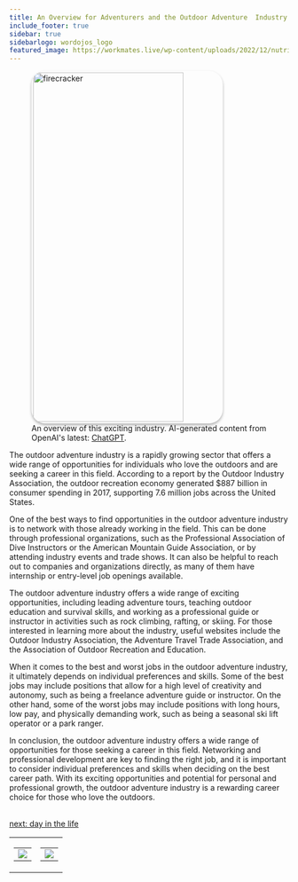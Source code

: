 ```yaml
---
title: An Overview for Adventurers and the Outdoor Adventure  Industry
include_footer: true
sidebar: true
sidebarlogo: wordojos_logo
featured_image: https://workmates.live/wp-content/uploads/2022/12/nutritionist-5-scaled.jpg
---
```

<figure>
    <img src='/uploads/overview.svg' style="width: 80%;height: 630px;padding: 3px; box-shadow: 0 3px 5px rgba(0,0,0,.3);border-radius: 25px;overflow: hidden;border: none;" align="middle"; alt='firecracker';/>
    <figcaption>An overview of this exciting industry. AI-generated content from OpenAI's latest: <a href="https://openai.com/blog/chatgpt/" >ChatGPT</a>.</figcaption>
</figure>
<p>
The outdoor adventure industry is a rapidly growing sector that offers a wide range of opportunities for individuals who love the outdoors and are seeking a career in this field. According to a report by the Outdoor Industry Association, the outdoor recreation economy generated $887 billion in consumer spending in 2017, supporting 7.6 million jobs across the United States.

One of the best ways to find opportunities in the outdoor adventure industry is to network with those already working in the field. This can be done through professional organizations, such as the Professional Association of Dive Instructors or the American Mountain Guide Association, or by attending industry events and trade shows. It can also be helpful to reach out to companies and organizations directly, as many of them have internship or entry-level job openings available.

The outdoor adventure industry offers a wide range of exciting opportunities, including leading adventure tours, teaching outdoor education and survival skills, and working as a professional guide or instructor in activities such as rock climbing, rafting, or skiing. For those interested in learning more about the industry, useful websites include the Outdoor Industry Association, the Adventure Travel Trade Association, and the Association of Outdoor Recreation and Education.

When it comes to the best and worst jobs in the outdoor adventure industry, it ultimately depends on individual preferences and skills. Some of the best jobs may include positions that allow for a high level of creativity and autonomy, such as being a freelance adventure guide or instructor. On the other hand, some of the worst jobs may include positions with long hours, low pay, and physically demanding work, such as being a seasonal ski lift operator or a park ranger.

In conclusion, the outdoor adventure industry offers a wide range of opportunities for those seeking a career in this field. Networking and professional development are key to finding the right job, and it is important to consider individual preferences and skills when deciding on the best career path. With its exciting opportunities and potential for personal and professional growth, the outdoor adventure industry is a rewarding career choice for those who love the outdoors.

<br>
<a href="https://workdojos.com/adventurers/day-in-the-life">next: day in the life</a>
</p>
<table border="0" cellpadding="0" cellspacing="0" width="600" id="templateColumns">
    <tr>
        <td align="center" valign="top" width="50%" class="templateColumnContainer">
            <table border="0" cellpadding="10" cellspacing="0" height="100%" width="100px">
                <tr>
                    <td class="leftColumnContent">
                      <a href="https://adventurers.workdojos.com">
                        <img src="/uploads/d.svg" class="columnImage" />
                    </td>
                </tr>
            </table>
        </td>
        <td align="center" valign="top" width="50%" class="templateColumnContainer">
            <table border="0" cellpadding="10" cellspacing="0" height="100%" width="100px">
                <tr>
                    <td class="rightColumnContent">
                      <a href="https://videogamers.workdojos.com">
                        <img src="/uploads/randomdojo.svg" class="columnImage" />
                    </td>
            </table>
        </td>
    </tr>
</table>